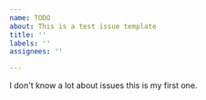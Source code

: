 ```yaml
---
name: TODO
about: This is a test issue template
title: ''
labels: ''
assignees: ''

---
```


I don't know a lot about issues this is my first one.
